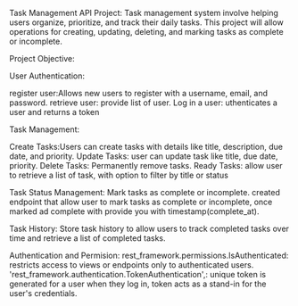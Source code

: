 Task Management API Project:
Task management system involve helping users organize, prioritize, and track their daily tasks. This project will allow operations for creating, updating, deleting, and marking tasks as complete or incomplete.

Project Objective:

User Authentication:

register user:Allows new users to register with a username, email, and password.
retrieve user: provide list of user.
Log in a user: uthenticates a user and returns a token

Task Management:

Create Tasks:Users can create tasks with details like title, description, due date, and priority.
Update Tasks: user can update task like title, due date, priority.
Delete Tasks:  Permanently remove tasks.
Ready Tasks: allow user to retrieve a list of task, with option to filter by title or status

Task Status Management:
Mark tasks as complete or incomplete. created endpoint that allow user to mark tasks as complete or incomplete, once marked ad complete with provide you with timestamp(complete_at).

Task History:
Store task history to allow users to track completed tasks over time and retrieve a list of completed tasks.

Authentication and Permision:
rest_framework.permissions.IsAuthenticated: restricts access to views or endpoints only to authenticated users.
'rest_framework.authentication.TokenAuthentication',: unique token is generated for a user when they log in, token acts as a stand-in for the user's credentials.
